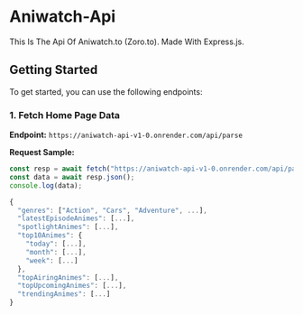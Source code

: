 # Aniwatch-Api
This Is The Api Of Aniwatch.to (Zoro.to). Made With Express.js.


## Getting Started

To get started, you can use the following endpoints:

### 1. Fetch Home Page Data

**Endpoint:** `https://aniwatch-api-v1-0.onrender.com/api/parse`

**Request Sample:**
```javascript
const resp = await fetch("https://aniwatch-api-v1-0.onrender.com/api/parse");
const data = await resp.json();
console.log(data);

{
  "genres": ["Action", "Cars", "Adventure", ...],
  "latestEpisodeAnimes": [...],
  "spotlightAnimes": [...],
  "top10Animes": {
    "today": [...],
    "month": [...],
    "week": [...]
  },
  "topAiringAnimes": [...],
  "topUpcomingAnimes": [...],
  "trendingAnimes": [...]
}
